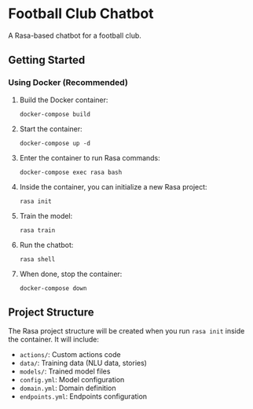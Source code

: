 # Football Club Chatbot

A Rasa-based chatbot for a football club.

## Getting Started

### Using Docker (Recommended)

1. Build the Docker container:

   ```
   docker-compose build
   ```

2. Start the container:

   ```
   docker-compose up -d
   ```

3. Enter the container to run Rasa commands:

   ```
   docker-compose exec rasa bash
   ```

4. Inside the container, you can initialize a new Rasa project:

   ```
   rasa init
   ```

5. Train the model:

   ```
   rasa train
   ```

6. Run the chatbot:

   ```
   rasa shell
   ```

7. When done, stop the container:
   ```
   docker-compose down
   ```

## Project Structure

The Rasa project structure will be created when you run `rasa init` inside the container. It will include:

- `actions/`: Custom actions code
- `data/`: Training data (NLU data, stories)
- `models/`: Trained model files
- `config.yml`: Model configuration
- `domain.yml`: Domain definition
- `endpoints.yml`: Endpoints configuration

